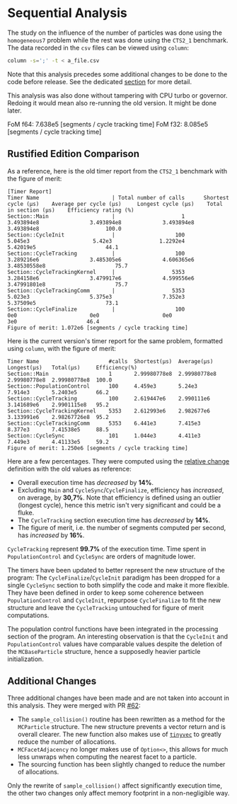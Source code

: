 # Sequential Analysis

The study on the influence of the number of particles was done using the `homogeneous7`
problem while the rest was done using the `CTS2_1` benchmark. The data recorded in the 
`csv` files can be viewed using `column`: 

```bash
column -s=';' -t < a_file.csv
```

Note that this analysis precedes some additional changes to be done to the code 
before release. See the dedicated [section](#additional-changes) for more detail.

This analysis was also done without tampering with CPU turbo or governor. Redoing it 
would mean also re-running the old version. It might be done later.


FoM f64: 7.638e5 [segments / cycle tracking time]
FoM f32: 8.085e5 [segments / cycle tracking time]



## Rustified Edition Comparison

As a reference, here is the old timer report from the `CTS2_1` benchmark with the figure of merit: 

```
[Timer Report]
Timer Name                       | Total number of calls      Shortest cycle (µs)    Average per cycle (µs)     Longest cycle (µs)    Total in section (µs)    Efficiency rating (%)
Section::Main                    |                     1          3.493894e8                3.493894e8             3.493894e8               3.493894e8                     100.0
Section::CycleInit               |                   100             5.045e3                    5.42e3               1.2292e4                5.42019e5                      44.1
Section::CycleTracking           |                   100          3.289216e6                3.485305e6             4.606365e6             3.48530558e8                      75.7
Section::CycleTrackingKernel     |                  5353          3.284158e6                3.479917e6             4.599556e6             3.47991801e8                      75.7
Section::CycleTrackingComm       |                  5353             5.023e3                   5.375e3                7.352e3                5.37509e5                      73.1
Section::CycleFinalize           |                   100                 0e0                       0e0                    0e0                      3e0                      46.4
Figure of merit: 1.072e6 [segments / cycle tracking time]
```

Here is the current version's timer report for the same problem, formatted using `column`, with the figure of merit:  

```
Timer Name                      #calls  Shortest(µs)  Average(µs)   Longest(µs)   Total(µs)     Efficiency(%)
Section::Main                   1       2.99980778e8  2.99980778e8  2.99980778e8  2.99980778e8  100.0
Section::PopulationControl      100     4.459e3       5.24e3        7.914e3       5.2403e5      66.2
Section::CycleTracking          100     2.619447e6    2.990111e6    3.141689e6    2.9901115e8   95.2
Section::CycleTrackingKernel    5353    2.612993e6    2.982677e6    3.133991e6    2.98267726e8  95.2
Section::CycleTrackingComm      5353    6.441e3       7.415e3       8.377e3       7.41538e5     88.5
Section::CycleSync              101     1.044e3       4.411e3       7.449e3       4.41133e5     59.2
Figure of merit: 1.250e6 [segments / cycle tracking time]
```

Here are a few percentages. They were computed using the [relative change][2] definition with the old 
values as reference:

- Overall execution time has _decreased_ by **14%**.
- Excluding `Main` and `CycleSync`/`CycleFinalize`, efficiency has _increased_, 
  on average, by **30,7%**. Note that efficiency is defined using an outlier 
  (longest cycle), hence this metric isn't very  significant and could be a fluke.
- The `CycleTracking` section execution time has _decreased_ by **14%**.
- The figure of merit, i.e. the number of segments computed per second, has 
  _increased_ by **16%**.

`CycleTracking` represent **99.7%** of the execution time. Time spent in 
`PopulationControl` and `CycleSync` are orders of magnitude lower.

The timers have been updated to better represent the new structure of the program: The 
`CycleFinalize`/`CycleInit` paradigm has been dropped for a single `CycleSync` section 
to both simplify the code and make it more flexible. They have been defined in order 
to keep some coherence between `PopulationControl` and `CycleInit`, repurpose 
`CycleFinalize` to fit the new structure and leave the `CycleTracking` untouched for 
figure of merit computations.

The population control functions have been integrated in the processing section of the 
program. An interesting observation is that the `CycleInit` and `PopulationControl` 
values have comparable values despite the deletion of the `MCBaseParticle` structure, 
hence a supposedly heavier particle initialization.


## Additional Changes

Three additional changes have been made and are not taken into account in this 
analysis. They were merged with PR [#62][4]:

- The `sample_collision()` routine has been rewritten as a method for the `MCParticle` 
  structure. The new structure prevents a vector return and is overall clearer. The 
  new function also makes use of [`tinyvec`][3] to greatly reduce the number of 
  allocations.
- `MCFacetAdjacency` no longer makes use of `Option<>`, this allows for much less
  unwraps when computing the nearest facet to a particle.
- The sourcing function has been slightly changed to reduce the number of allocations.

Only the rewrite of `sample_collision()` affect significantly execution time, the 
other two changes only affect memory footprint in a non-negligible way.

[1]: https://github.com/imrn99/fi_stats
[2]: https://en.wikipedia.org/wiki/Relative_change_and_difference#Definition
[3]: https://docs.rs/tinyvec/latest/tinyvec/
[4]: https://github.com/cea-hpc/fastiron/pull/62